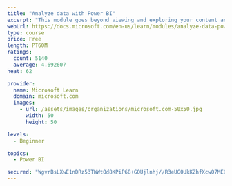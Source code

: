 ```yaml
---
title: "Analyze data with Power BI"
excerpt: "This module goes beyond viewing and exploring your content and explains how to interact with it by working with reports and dashboards to uncover and share new business insights."
webUrl: https://docs.microsoft.com/en-us/learn/modules/analyze-data-power-bi/
type: course
price: Free
length: PT60M
ratings:
  count: 5140
  average: 4.692607
heat: 62

provider:
  name: Microsoft Learn
  domain: microsoft.com
  images:
    - url: /assets/images/organizations/microsoft.com-50x50.jpg
      width: 50
      height: 50

levels:
  - Beginner

topics:
  - Power BI

secured: "WgvrBsLXwE1nDRz53TWWtOd8KPiP68+GOUjlnhj//R3eUG0UkKZhfXcwO7MEGw6TQTcg68VLwtMUF3Lfo3epIAd9iMZ/39JAB6IhYiyFZF/jwvny2yKnGhbe5Tg7I64WtNZMktW2ArQZybjJyn833nGm8GqGBPpPJvdF+pVibUsJvL1RIFZU/gMlA46yFklJK4RIIqQ0BQsfKO7NgN4nbvuzCpydA3f7xGvsMx5rgqb+dl1/6KLa8UMv0z0O/gQclOfKMAm2zyYLwMx4xtc4F1Ban8nZhjrD20D/J3xtcm8srcoBRBim5MJC74BtvsWKGiwmAHnowVaqFEW9kYdXtQ4V1Z7kcDf/HvMkZqBxe/TsmvE3zAvoC9tDIxCD+mm2NYjN/seWcN9GAsHeK7G0bjVT6gfSzBgGVXGLhiI+5E4=;lhkOCcsgqr3+GbPnVS6eHQ=="
---
```



